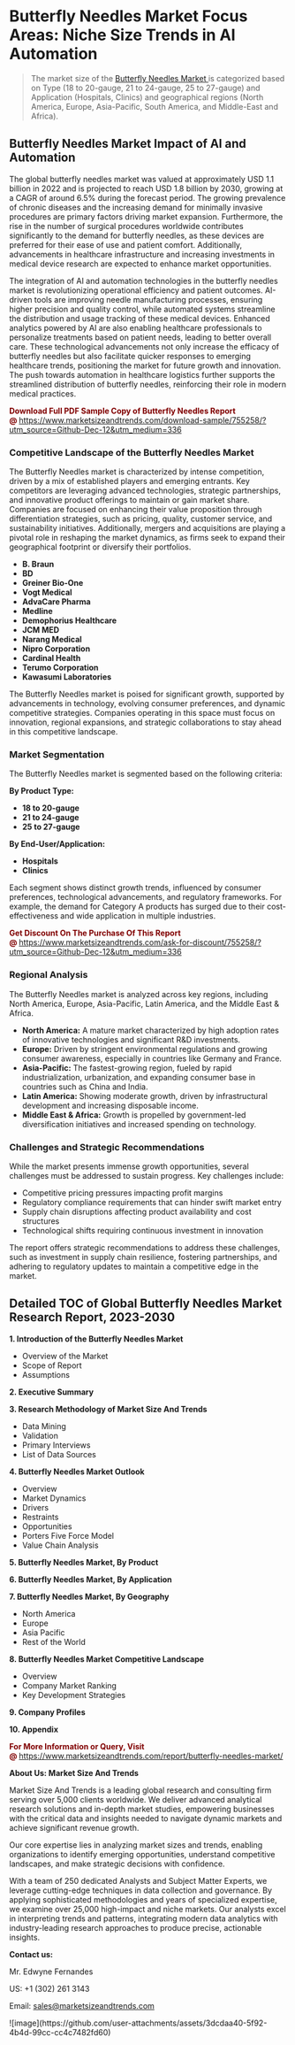 <H1>Butterfly Needles Market Focus Areas: Niche Size Trends in AI Automation</H1><blockquote><p>The market size of the <a href="https://www.marketsizeandtrends.com/download-sample/755258/?utm_source=Github-Dec-12&amp;utm_medium=336" target="_blank">Butterfly Needles Market </a>is categorized based on Type (18 to 20-gauge, 21 to 24-gauge, 25 to 27-gauge) and Application (Hospitals, Clinics) and geographical regions (North America, Europe, Asia-Pacific, South America, and Middle-East and Africa).</p></blockquote><p><h2>Butterfly Needles Market Impact of AI and Automation</h2><p>The global butterfly needles market was valued at approximately USD 1.1 billion in 2022 and is projected to reach USD 1.8 billion by 2030, growing at a CAGR of around 6.5% during the forecast period. The growing prevalence of chronic diseases and the increasing demand for minimally invasive procedures are primary factors driving market expansion. Furthermore, the rise in the number of surgical procedures worldwide contributes significantly to the demand for butterfly needles, as these devices are preferred for their ease of use and patient comfort. Additionally, advancements in healthcare infrastructure and increasing investments in medical device research are expected to enhance market opportunities.</p><p>The integration of AI and automation technologies in the butterfly needles market is revolutionizing operational efficiency and patient outcomes. AI-driven tools are improving needle manufacturing processes, ensuring higher precision and quality control, while automated systems streamline the distribution and usage tracking of these medical devices. Enhanced analytics powered by AI are also enabling healthcare professionals to personalize treatments based on patient needs, leading to better overall care. These technological advancements not only increase the efficacy of butterfly needles but also facilitate quicker responses to emerging healthcare trends, positioning the market for future growth and innovation. The push towards automation in healthcare logistics further supports the streamlined distribution of butterfly needles, reinforcing their role in modern medical practices.</p></p><p><strong><span style="color: #800000;">Download Full PDF Sample Copy of Butterfly Needles Report @</span>&nbsp;</strong><a href="https://www.marketsizeandtrends.com/download-sample/755258/?utm_source=Github-Dec-12&amp;utm_medium=336">https://www.marketsizeandtrends.com/download-sample/755258/?utm_source=Github-Dec-12&amp;utm_medium=336</a></p><h3>Competitive Landscape of the Butterfly Needles Market</h3><p>The Butterfly Needles market is characterized by intense competition, driven by a mix of established players and emerging entrants. Key competitors are leveraging advanced technologies, strategic partnerships, and innovative product offerings to maintain or gain market share. Companies are focused on enhancing their value proposition through differentiation strategies, such as pricing, quality, customer service, and sustainability initiatives. Additionally, mergers and acquisitions are playing a pivotal role in reshaping the market dynamics, as firms seek to expand their geographical footprint or diversify their portfolios.</p><p><strong><p><ul><li>B. Braun </li><li> BD </li><li> Greiner Bio-One </li><li> Vogt Medical </li><li> AdvaCare Pharma </li><li> Medline </li><li> Demophorius Healthcare </li><li> JCM MED </li><li> Narang Medical </li><li> Nipro Corporation </li><li> Cardinal Health </li><li> Terumo Corporation </li><li> Kawasumi Laboratories</p></li></ul></p></strong></p><p>The Butterfly Needles market is poised for significant growth, supported by advancements in technology, evolving consumer preferences, and dynamic competitive strategies. Companies operating in this space must focus on innovation, regional expansions, and strategic collaborations to stay ahead in this competitive landscape.</p><h3>Market Segmentation</h3><p>The Butterfly Needles market is segmented based on the following criteria:</p><p><strong>By Product Type:</strong></p><p><strong><p><ul><li>18 to 20-gauge </li><li> 21 to 24-gauge </li><li> 25 to 27-gauge</p></li></ul></p></strong></p><p><strong>By End-User/Application:</strong></p><p><strong><p><ul><li>Hospitals </li><li> Clinics</p></li></ul></p></strong></p><p>Each segment shows distinct growth trends, influenced by consumer preferences, technological advancements, and regulatory frameworks. For example, the demand for Category A products has surged due to their cost-effectiveness and wide application in multiple industries.</p><p><strong><span style="color: #800000;">Get Discount On The Purchase Of This Report @&nbsp;</span></strong><a href="https://www.marketsizeandtrends.com/ask-for-discount/755258/?utm_source=Github-Dec-12&amp;utm_medium=336">https://www.marketsizeandtrends.com/ask-for-discount/755258/?utm_source=Github-Dec-12&amp;utm_medium=336</a></p><h3>Regional Analysis</h3><p>The Butterfly Needles market is analyzed across key regions, including North America, Europe, Asia-Pacific, Latin America, and the Middle East &amp; Africa.</p><ul><li><strong>North America:</strong> A mature market characterized by high adoption rates of innovative technologies and significant R&amp;D investments.</li><li><strong>Europe:</strong> Driven by stringent environmental regulations and growing consumer awareness, especially in countries like Germany and France.</li><li><strong>Asia-Pacific:</strong> The fastest-growing region, fueled by rapid industrialization, urbanization, and expanding consumer base in countries such as China and India.</li><li><strong>Latin America:</strong> Showing moderate growth, driven by infrastructural development and increasing disposable income.</li><li><strong>Middle East &amp; Africa:</strong> Growth is propelled by government-led diversification initiatives and increased spending on technology.</li></ul><h3>Challenges and Strategic Recommendations</h3><p>While the market presents immense growth opportunities, several challenges must be addressed to sustain progress. Key challenges include:</p><ul><li>Competitive pricing pressures impacting profit margins</li><li>Regulatory compliance requirements that can hinder swift market entry</li><li>Supply chain disruptions affecting product availability and cost structures</li><li>Technological shifts requiring continuous investment in innovation</li></ul><p>The report offers strategic recommendations to address these challenges, such as investment in supply chain resilience, fostering partnerships, and adhering to regulatory updates to maintain a competitive edge in the market.</p><h2>Detailed TOC of Global Butterfly Needles Market Research Report, 2023-2030</h2><p><strong>1. Introduction of the Butterfly Needles Market</strong></p><ul><li>Overview of the Market</li><li>Scope of Report</li><li>Assumptions&nbsp;</li></ul><p><strong>2. Executive Summary</strong></p><p><strong>3. Research Methodology of <strong>Market Size And Trends</strong></strong></p><ul><li>Data Mining</li><li>Validation</li><li>Primary Interviews</li><li>List of Data Sources&nbsp;</li></ul><p><strong>4. Butterfly Needles Market Outlook</strong></p><ul><li>Overview</li><li>Market Dynamics</li><li>Drivers</li><li>Restraints</li><li>Opportunities</li><li>Porters Five Force Model</li><li>Value Chain Analysis&nbsp;</li></ul><p><strong>5. Butterfly Needles Market, By Product</strong></p><p><strong>6. Butterfly Needles Market, By Application</strong></p><p><strong>7. Butterfly Needles Market, By Geography</strong></p><ul><li>North America</li><li>Europe</li><li>Asia Pacific</li><li>Rest of the World&nbsp;</li></ul><p><strong>8. Butterfly Needles Market Competitive Landscape</strong></p><ul><li>Overview</li><li>Company Market Ranking</li><li>Key Development Strategies&nbsp;</li></ul><p><strong>9. Company Profiles</strong></p><p><strong>10. Appendix</strong></p><p><strong><span style="color: #800000;">For More Information or Query, Visit @&nbsp;</span></strong><a href="https://www.marketsizeandtrends.com/report/butterfly-needles-market/">https://www.marketsizeandtrends.com/report/butterfly-needles-market/</a></p><p></p><p><strong>About Us:&nbsp;Market Size And Trends</strong></p><p>Market Size And Trends&nbsp;is a leading global research and consulting firm serving over 5,000 clients worldwide. We deliver advanced analytical research solutions and in-depth market studies, empowering businesses with the critical data and insights needed to navigate dynamic markets and achieve significant revenue growth.</p><p>Our core expertise lies in analyzing market sizes and trends, enabling organizations to identify emerging opportunities, understand competitive landscapes, and make strategic decisions with confidence.</p><p>With a team of 250 dedicated Analysts and Subject Matter Experts, we leverage cutting-edge techniques in data collection and governance. By applying sophisticated methodologies and years of specialized expertise, we examine over 25,000 high-impact and niche markets. Our analysts excel in interpreting trends and patterns, integrating modern data analytics with industry-leading research approaches to produce precise, actionable insights.</p><p><strong>Contact us:</strong></p><p>Mr. Edwyne Fernandes</p><p>US: +1 (302) 261 3143</p><p>Email: <a href="mailto:sales@marketsizeandtrends.com">sales@marketsizeandtrends.com</a>&nbsp;</p>
![image](https://github.com/user-attachments/assets/3dcdaa40-5f92-4b4d-99cc-cc4c7482fd60)
